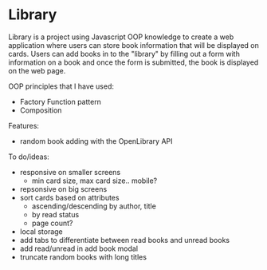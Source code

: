 # Library

Library is a project using Javascript OOP knowledge to create a web application where users can store book information that will be displayed on cards. Users can add books in to the "library" by filling out a form with information on a book and once the form is submitted, the book is displayed on the web page. 

OOP principles that I have used:
- Factory Function pattern
- Composition

Features:
- random book adding with the OpenLibrary API

To do/ideas: 
- responsive on smaller screens
    - min card size, max card size.. mobile?
- repsonsive on big screens
- sort cards based on attributes
    - ascending/descending by author, title
    - by read status
    - page count?
- local storage
- add tabs to differentiate between read books and unread books
- add read/unread in add book modal
- truncate random books with long titles
